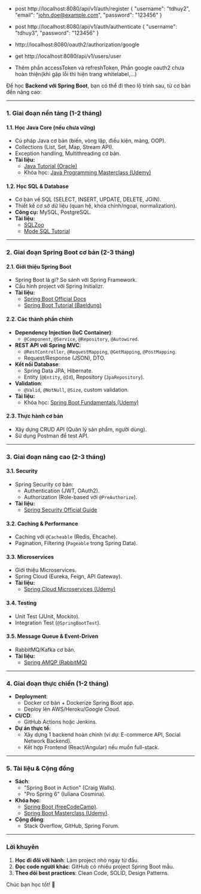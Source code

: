 - post http://localhost:8080/api/v1/auth/register
{
"username": "tdhuy2",
"email": "john.doe@example.com",
"password": "123456"
}

- post http://localhost:8080/api/v1/auth/authenticate
  {
  "username": "tdhuy3",
  "password": "123456"
  }
- http://localhost:8080/oauth2/authorization/google
- get http://localhost:8080/api/v1/users/user

- Thêm phần accessToken và refreshToken, Phần google oauth2 chưa hoàn thiện(khi gặp lỗi thì hiện trang whitelabel,...)


Để học **Backend với Spring Boot**, bạn có thể đi theo lộ trình sau, từ cơ bản đến nâng cao:

---

### **1. Giai đoạn nền tảng (1-2 tháng)**
#### **1.1. Học Java Core (nếu chưa vững)**
- Cú pháp Java cơ bản (biến, vòng lặp, điều kiện, mảng, OOP).
- Collections (List, Set, Map, Stream API).
- Exception handling, Multithreading cơ bản.
- **Tài liệu:**
    - [Java Tutorial (Oracle)](https://docs.oracle.com/javase/tutorial/)
    - Khóa học: [Java Programming Masterclass (Udemy)](https://www.udemy.com/course/java-the-complete-java-developer-course/)

#### **1.2. Học SQL & Database**
- Cơ bản về SQL (SELECT, INSERT, UPDATE, DELETE, JOIN).
- Thiết kế cơ sở dữ liệu (quan hệ, khóa chính/ngoại, normalization).
- **Công cụ:** MySQL, PostgreSQL.
- **Tài liệu:**
    - [SQLZoo](https://sqlzoo.net/)
    - [Mode SQL Tutorial](https://mode.com/sql-tutorial/)

---

### **2. Giai đoạn Spring Boot cơ bản (2-3 tháng)**
#### **2.1. Giới thiệu Spring Boot**
- Spring Boot là gì? So sánh với Spring Framework.
- Cấu hình project với Spring Initializr.
- **Tài liệu:**
    - [Spring Boot Official Docs](https://spring.io/projects/spring-boot)
    - [Spring Boot Tutorial (Baeldung)](https://www.baeldung.com/spring-boot)

#### **2.2. Các thành phần chính**
- **Dependency Injection (IoC Container)**:
    - `@Component`, `@Service`, `@Repository`, `@Autowired`.
- **REST API với Spring MVC**:
    - `@RestController`, `@RequestMapping`, `@GetMapping`, `@PostMapping`.
    - Request/Response (JSON), DTO.
- **Kết nối Database**:
    - Spring Data JPA, Hibernate.
    - Entity (`@Entity`, `@Id`), Repository (`JpaRepository`).
- **Validation**:
    - `@Valid`, `@NotNull`, `@Size`, custom validation.
- **Tài liệu:**
    - Khóa học: [Spring Boot Fundamentals (Udemy)](https://www.udemy.com/course/spring-boot-fundamentals/)

#### **2.3. Thực hành cơ bản**
- Xây dựng CRUD API (Quản lý sản phẩm, người dùng).
- Sử dụng Postman để test API.

---

### **3. Giai đoạn nâng cao (2-3 tháng)**
#### **3.1. Security**
- Spring Security cơ bản:
    - Authentication (JWT, OAuth2).
    - Authorization (Role-based với `@PreAuthorize`).
- **Tài liệu:**
    - [Spring Security Official Guide](https://spring.io/guides/gs/securing-web/)

#### **3.2. Caching & Performance**
- Caching với `@Cacheable` (Redis, Ehcache).
- Pagination, Filtering (`Pageable` trong Spring Data).

#### **3.3. Microservices**
- Giới thiệu Microservices.
- Spring Cloud (Eureka, Feign, API Gateway).
- **Tài liệu:**
    - [Spring Cloud Microservices (Udemy)](https://www.udemy.com/course/spring-cloud-microservices/)

#### **3.4. Testing**
- Unit Test (JUnit, Mockito).
- Integration Test (`@SpringBootTest`).

#### **3.5. Message Queue & Event-Driven**
- RabbitMQ/Kafka cơ bản.
- **Tài liệu:**
    - [Spring AMQP (RabbitMQ)](https://spring.io/guides/gs/messaging-rabbitmq/)

---

### **4. Giai đoạn thực chiến (1-2 tháng)**
- **Deployment**:
    - Docker cơ bản + Dockerize Spring Boot app.
    - Deploy lên AWS/Heroku/Google Cloud.
- **CI/CD**:
    - GitHub Actions hoặc Jenkins.
- **Dự án thực tế**:
    - Xây dựng 1 backend hoàn chỉnh (ví dụ: E-commerce API, Social Network Backend).
    - Kết hợp Frontend (React/Angular) nếu muốn full-stack.

---

### **5. Tài liệu & Cộng đồng**
- **Sách**:
    - "Spring Boot in Action" (Craig Walls).
    - "Pro Spring 6" (Iuliana Cosmina).
- **Khóa học**:
    - [Spring Boot (freeCodeCamp)](https://www.youtube.com/watch?v=vtPkZShrvXQ).
    - [Spring Boot Masterclass (Udemy)](https://www.udemy.com/course/spring-boot-react/).
- **Cộng đồng**:
    - Stack Overflow, GitHub, Spring Forum.

---

### **Lời khuyên**
1. **Học đi đôi với hành**: Làm project nhỏ ngay từ đầu.
2. **Đọc code người khác**: GitHub có nhiều project Spring Boot mẫu.
3. **Theo dõi best practices**: Clean Code, SOLID, Design Patterns.

Chúc bạn học tốt! 🚀